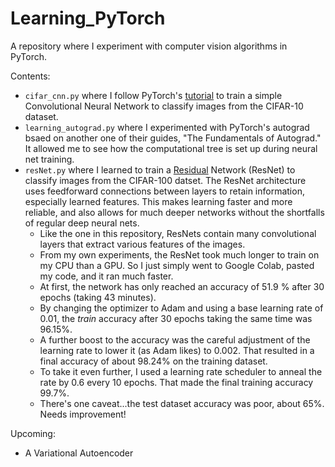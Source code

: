 # Learning_PyTorch

A repository where I experiment with computer vision algorithms in PyTorch.

Contents:
- `cifar_cnn.py` where I follow PyTorch's [tutorial](https://pytorch.org/tutorials/beginner/blitz/cifar10_tutorial.html) to train a simple Convolutional Neural Network to classify images from the CIFAR-10 dataset. 
- `learning_autograd.py` where I experimented with PyTorch's autograd bsaed on another one of their guides, "The Fundamentals of Autograd." It allowed me to see how the computational tree is set up during neural net training. 
- `resNet.py` where I learned to train a [Residual](https://arxiv.org/pdf/1512.03385) Network (ResNet) to classify images from the CIFAR-100 datset. The ResNet architecture uses feedforward connections between layers to retain information, especially learned features. This makes learning faster and more reliable, and also allows for much deeper networks without the shortfalls of regular deep neural nets.
    - Like the one in this repository, ResNets contain many convolutional layers that extract various features of the images. 
    - From my own experiments, the ResNet took much longer to train on my CPU than a GPU. So I just simply went to Google Colab, pasted my code, and it ran much faster.
    - At first, the network has only reached an accuracy of 51.9 % after 30 epochs (taking 43 minutes). 
    - By changing the optimizer to Adam and using a base learning rate of 0.01, the *train* accuracy after 30 epochs taking the same time was 96.15%. 
    - A further boost to the accuracy was the careful adjustment of the learning rate to lower it (as Adam likes) to 0.002. That resulted in a final accuracy of about 98.24% on the training dataset.
    - To take it even further, I used a learning rate scheduler to anneal the rate by 0.6 every 10 epochs. That made the final training accuracy 99.7%.
    - There's one caveat...the test dataset accuracy was poor, about 65%. Needs improvement!

Upcoming:
- A Variational Autoencoder